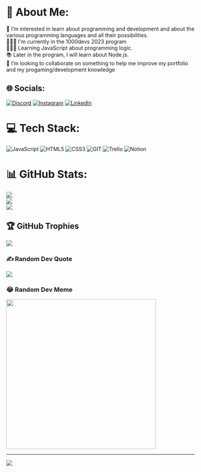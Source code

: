 # 💫 About Me:
👀 I’m interested in learn about programming and development and about the various programming languages and all their possibilities.<br>👨🏻‍💻 I'm currently in the 1000devs 2023 program <br>👨🏻‍💻 Learning JavaScript about programming logic.<br>📚 Later in the program, I will learn about Node.js.<br>💞️ I’m looking to collaborate on something to help me improve my portfolio and my progaming/development knowledge


## 🌐 Socials:
[![Discord](https://img.shields.io/badge/Discord-%237289DA.svg?logo=discord&logoColor=white)](https://discord.gg/marcospadua) [![Instagram](https://img.shields.io/badge/Instagram-%23E4405F.svg?logo=Instagram&logoColor=white)](https://instagram.com/MARCOS.DEPADUA) [![LinkedIn](https://img.shields.io/badge/LinkedIn-%230077B5.svg?logo=linkedin&logoColor=white)](https://linkedin.com/in/marcos-padua) 

# 💻 Tech Stack:
![JavaScript](https://img.shields.io/badge/javascript-%23323330.svg?style=flat&logo=javascript&logoColor=%23F7DF1E) ![HTML5](https://img.shields.io/badge/html5-%23E34F26.svg?style=flat&logo=html5&logoColor=white) ![CSS3](https://img.shields.io/badge/css3-%231572B6.svg?style=flat&logo=css3&logoColor=white) ![GIT](https://img.shields.io/badge/Git-fc6d26?style=flat&logo=git&logoColor=white) ![Trello](https://img.shields.io/badge/Trello-%23026AA7.svg?style=flat&logo=Trello&logoColor=white) ![Notion](https://img.shields.io/badge/Notion-%23000000.svg?style=flat&logo=notion&logoColor=white)
# 📊 GitHub Stats:
![](https://github-readme-stats.vercel.app/api?username=marcospadua&theme=radical&hide_border=false&include_all_commits=false&count_private=false)<br/>
![](https://github-readme-streak-stats.herokuapp.com/?user=marcospadua&theme=radical&hide_border=false)<br/>
![](https://github-readme-stats.vercel.app/api/top-langs/?username=marcospadua&theme=radical&hide_border=false&include_all_commits=false&count_private=false&layout=compact)

## 🏆 GitHub Trophies
![](https://github-profile-trophy.vercel.app/?username=marcospadua&theme=radical&no-frame=false&no-bg=true&margin-w=4)

### ✍️ Random Dev Quote
![](https://quotes-github-readme.vercel.app/api?type=horizontal&theme=radical)

### 😂 Random Dev Meme
<img src='https://randommeme-five.vercel.app/' style="height: 400px;"/>

---
[![](https://visitcount.itsvg.in/api?id=marcospadua&icon=0&color=6)](https://visitcount.itsvg.in)

<!-- Proudly created with GPRM ( https://gprm.itsvg.in ) -->
